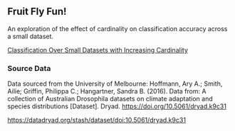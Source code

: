 ## Fruit Fly Fun!

An exploration of the effect of cardinality on classification accuracy across a small dataset.

[Classification Over Small Datasets with Increasing Cardinality](fruit_fly_report.pdf)

### Source Data

Data sourced from the University of Melbourne:
Hoffmann, Ary A.; Smith, Ailie; Griffin, Philippa C.; Hangartner, Sandra B. (2016). Data from: A collection of Australian Drosophila datasets on climate adaptation and species distributions [Dataset]. Dryad. https://doi.org/10.5061/dryad.k9c31

https://datadryad.org/stash/dataset/doi:10.5061/dryad.k9c31

